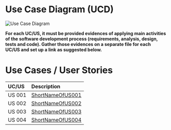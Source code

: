 # Use Case Diagram (UCD)

![Use Case Diagram](UCD.svg)

**For each UC/US, it must be provided evidences of applying main activities of the software development process (requirements, analysis, design, tests and code). Gather those evidences on a separate file for each UC/US and set up a link as suggested below.**

# Use Cases / User Stories

| UC/US  | Description                  |
| :----- | :--------------------------- |
| US 001 | [ShortNameOfUS001](US001.md) |
| US 002 | [ShortNameOfUS002](US002.md) |
| US 003 | [ShortNameOfUS003](US003.md) |
| US 004 | [ShortNameOfUS004](US004.md) |
